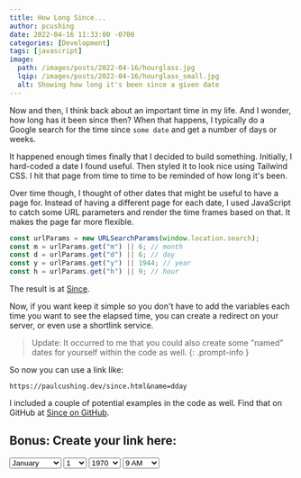 ```yaml
---
title: How Long Since...
author: pcushing
date: 2022-04-16 11:33:00 -0700
categories: [Development]
tags: [javascript]
image:
  path: /images/posts/2022-04-16/hourglass.jpg
  lqip: /images/posts/2022-04-16/hourglass_small.jpg
  alt: Showing how long it's been since a given date
---
```


Now and then, I think back about an important time in my life. And I wonder, how long has it been since then? When that happens, I typically do a Google search for the time since `some date` and get a number of days or weeks.

It happened enough times finally that I decided to build something. Initially, I hard-coded a date I found useful. Then styled it to look nice using Tailwind CSS. I hit that page from time to time to be reminded of how long it's been.

Over time though, I thought of other dates that might be useful to have a page for. Instead of having a different page for each date, I used JavaScript to catch some URL parameters and render the time frames based on that. It makes the page far more flexible.

```javascript
const urlParams = new URLSearchParams(window.location.search);
const m = urlParams.get("m") || 6; // month
const d = urlParams.get("d") || 6; // day
const y = urlParams.get("y") || 1944; // year
const h = urlParams.get("h") || 9; // hour
```

The result is at <a href="https://paulcushing.dev/since.html?m=12&d=25&y=2000&h=9" target="_blank">Since</a>.

Now, if you want keep it simple so you don't have to add the variables each time you want to see the elapsed time, you can create a redirect on your server, or even use a shortlink service.

> Update: It occurred to me that you could also create some "named" dates for yourself within the code as well.
> {: .prompt-info }

So now you can use a link like:

`https://paulcushing.dev/since.html&name=dday`

I included a couple of potential examples in the code as well. Find that on GitHub at [Since on GitHub](https://github.com/paulcushing/paulcushing.github.io/blob/main/since.html).

## Bonus: Create your link here:

<select name="since-month" id="since-month" style="float: left; padding-right: 4px; margin-right: 4px;">
  <option value="1" selected>January</option>
  <option value="2">February</option>
  <option value="3">March</option>
  <option value="4">April</option>
  <option value="5">May</option>
  <option value="6">June</option>
  <option value="7">July</option>
  <option value="8">August</option>
  <option value="9">September</option>
  <option value="10">October</option>
  <option value="11">November</option>
  <option value="12">December</option>
</select>

<select name="since-day" id="since-day" style="float: left; padding-right: 4px; margin-right: 4px;">
  <option value="1" selected>1</option>
  <option value="2">2</option>
  <option value="3">3</option>
  <option value="4">4</option>
  <option value="5">5</option>
  <option value="6">6</option>
  <option value="7">7</option>
  <option value="8">8</option>
  <option value="9">9</option>
  <option value="10">10</option>
  <option value="11">11</option>
  <option value="12">12</option>
  <option value="13">13</option>
  <option value="14">14</option>
  <option value="15">15</option>
  <option value="16">16</option>
  <option value="17">17</option>
  <option value="18">18</option>
  <option value="19">19</option>
  <option value="20">20</option>
  <option value="21">21</option>
  <option value="22">22</option>
  <option value="23">23</option>
  <option value="24">24</option>
  <option value="25">25</option>
  <option value="26">26</option>
  <option value="27">27</option>
  <option value="28">28</option>
  <option value="29">29</option>
  <option value="30">30</option>
  <option value="31">31</option>
</select>

<select name="since-year" id="since-year" style="float: left; padding-right: 4px; margin-right: 4px;">
  <option value="1970" selected>1970</option>
  <option value="1971">1971</option>
  <option value="1972">1972</option>
  <option value="1973">1973</option>
  <option value="1974">1974</option>
  <option value="1975">1975</option>
  <option value="1976">1976</option>
  <option value="1977">1977</option>
  <option value="1978">1978</option>
  <option value="1979">1979</option>
  <option value="1980">1980</option>
  <option value="1981">1981</option>
  <option value="1982">1982</option>
  <option value="1983">1983</option>
  <option value="1984">1984</option>
  <option value="1985">1985</option>
  <option value="1986">1986</option>
  <option value="1987">1987</option>
  <option value="1988">1988</option>
  <option value="1989">1989</option>
  <option value="1990">1990</option>
  <option value="1991">1991</option>
  <option value="1992">1992</option>
  <option value="1993">1993</option>
  <option value="1994">1994</option>
  <option value="1995">1995</option>
  <option value="1996">1996</option>
  <option value="1997">1997</option>
  <option value="1998">1998</option>
  <option value="1999">1999</option>
  <option value="2000">2000</option>
  <option value="2001">2001</option>
  <option value="2002">2002</option>
  <option value="2003">2003</option>
  <option value="2004">2004</option>
  <option value="2005">2005</option>
  <option value="2006">2006</option>
  <option value="2007">2007</option>
  <option value="2008">2008</option>
  <option value="2009">2009</option>
  <option value="2010">2010</option>
  <option value="2011">2011</option>
  <option value="2012">2012</option>
  <option value="2013">2013</option>
  <option value="2014">2014</option>
  <option value="2015">2015</option>
  <option value="2016">2016</option>
  <option value="2017">2017</option>
  <option value="2018">2018</option>
  <option value="2019">2019</option>
  <option value="2020">2020</option>
  <option value="2021">2021</option>
  <option value="2022">2022</option>
  <option value="2023">2023</option>
  <option value="2024">2024</option>
</select>

<select name="since-hour" id="since-hour" style="float: left; padding-right: 4px; margin-right: 4px;">
  <option value="0">12 AM</option>
  <option value="1">1 AM</option>
  <option value="2">2 AM</option>
  <option value="3">3 AM</option>
  <option value="4">4 AM</option>
  <option value="5">5 AM</option>
  <option value="6">6 AM</option>
  <option value="7">7 AM</option>
  <option value="8">8 AM</option>
  <option value="9" selected>9 AM</option>
  <option value="10">10 AM</option>
  <option value="11">11 AM</option>
  <option value="12">12 PM</option>
  <option value="13">1 PM</option>
  <option value="14">2 PM</option>
  <option value="15">3 PM</option>
  <option value="16">4 PM</option>
  <option value="17">5 PM</option>
  <option value="18">6 PM</option>
  <option value="19">7 PM</option>
  <option value="20">8 PM</option>
  <option value="21">9 PM</option>
  <option value="22">10 PM</option>
  <option value="23">11 PM</option>
</select>

<br />
<div id="since-link" style="float: clear;"></div>
